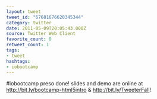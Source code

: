 ```yaml
---
layout: tweet
tweet_id: "67681676620345344"
category: twitter
date: 2011-05-09T20:05:43.000Z
source: Twitter Web Client
favorite_count: 0
retweet_count: 1
tags:
- tweet
hashtags:
- iobootcamp
---
```


#iobootcamp preso done! slides and demo are online at http://bit.ly/bootcamp-html5intro & http://bit.ly/TweeterFall!
